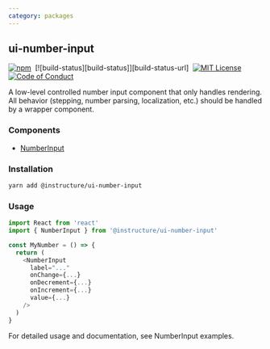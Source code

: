 ```yaml
---
category: packages
---
```


## ui-number-input

[![npm][npm]][npm-url]&nbsp;
[![build-status][build-status]][build-status-url]&nbsp;
[![MIT License][license-badge]][license]&nbsp;
[![Code of Conduct][coc-badge]][coc]

A low-level controlled number input component that only handles rendering. All behavior (stepping, number
parsing, localization, etc.) should be handled by a wrapper component.

### Components

- [NumberInput](#NumberInput)

### Installation

```sh
yarn add @instructure/ui-number-input
```

### Usage

```js
import React from 'react'
import { NumberInput } from '@instructure/ui-number-input'

const MyNumber = () => {
  return (
    <NumberInput
      label="..."
      onChange={...}
      onDecrement={...}
      onIncrement={...}
      value={...}
    />
  )
}
```

For detailed usage and documentation, see NumberInput examples.

[npm]: https://img.shields.io/npm/v/@instructure/ui-number-input.svg
[npm-url]: https://npmjs.com/package/@instructure/ui-number-input
[license-badge]: https://img.shields.io/npm/l/instructure-ui.svg?style=flat-square
[license]: https://github.com/instructure/instructure-ui/blob/master/LICENSE
[coc-badge]: https://img.shields.io/badge/code%20of-conduct-ff69b4.svg?style=flat-square
[coc]: https://github.com/instructure/instructure-ui/blob/master/CODE_OF_CONDUCT.md
